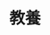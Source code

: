 # 教養

<Heredity></Heredity>

<script setup lang="ts">
import LazySlide from '../components/lazySlide.vue'
import Heredity from '../components/heredity.vue'
</script>